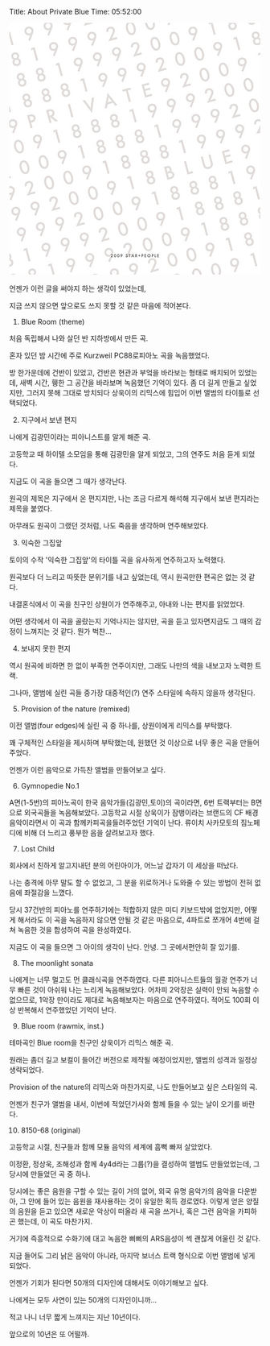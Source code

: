 Title: About Private Blue
Time: 05:52:00

![](50_ez_.jpg)

  

언젠가 이런 글을 써야지 하는 생각이 있었는데,

지금 쓰지 않으면 앞으로도 쓰지 못할 것 같은 마음에 적어본다.

  

1. Blue Room (theme)

처음 독립해서 나와 살던 반 지하방에서 만든 곡.

혼자 있던 밤 시간에 주로 Kurzweil PC88로피아노 곡을 녹음했었다.

방 한가운데에 건반이 있었고, 건반은 현관과 부엌을 바라보는 형태로 배치되어 있었는데, 새벽 시간, 휑한 그 공간을 바라보며 녹음했던 기억이
있다. 좀 더 길게 만들고 싶었지만, 그러지 못해 그대로 방치되다 상욱이의 리믹스에 힘입어 이번 앨범의 타이틀로 선택되었다.

  

2. 지구에서 보낸 편지

나에게 김광민이라는 피아니스트를 알게 해준 곡.

고등학교 때 하이텔 소모임을 통해 김광민을 알게 되었고, 그의 연주도 처음 듣게 되었다.

지금도 이 곡을 들으면 그 때가 생각난다.

원곡의 제목은 지구에서 온 편지지만, 나는 조금 다르게 해석해 지구에서 보낸 편지라는 제목을 붙였다.

아무래도 원곡이 그랬던 것처럼, 나도 죽음을 생각하며 연주해보았다.

  

3. 익숙한 그집앞

토이의 수작 '익숙한 그집앞'의 타이틀 곡을 유사하게 연주하고자 노력했다.

원곡보다 더 느리고 따뜻한 분위기를 내고 싶었는데, 역시 원곡만한 편곡은 없는 것 같다.

내결혼식에서 이 곡을 친구인 상원이가 연주해주고, 아내와 나는 편지를 읽었었다.

어떤 생각에서 이 곡을 골랐는지 기억나지는 않지만, 곡을 듣고 있자면지금도 그 때의 감정이 느껴지는 것 같다. 뭔가 벅찬...

  

4. 보내지 못한 편지

역시 원곡에 비하면 한 없이 부족한 연주이지만, 그래도 나만의 색을 내보고자 노력한 트랙.

그나마, 앨범에 실린 곡들 중가장 대중적인(?) 연주 스타일에 속하지 않을까 생각된다.

  

5. Provision of the nature (remixed)

이전 앨범(four edges)에 실린 곡 중 하나를, 상원이에게 리믹스를 부탁했다.

꽤 구체적인 스타일을 제시하며 부탁했는데, 원했던 것 이상으로 너무 좋은 곡을 만들어주었다.

언젠가 이런 음악으로 가득찬 앨범을 만들어보고 싶다.

  

6. Gymnopedie No.1

A면(1-5번)의 피아노곡이 한국 음악가들(김광민,토이)의 곡이라면, 6번 트랙부터는 B면으로 외국곡들을 녹음해보았다. 고등학교 시절
상욱이가 잠뱅이라는 브랜드의 CF 배경음악이라면서 이 곡과 함께카피곡을들려주었던 기억이 난다. 류이치 사카모토의 짐노페디에 비해 더 느리고
풍부한 음을 살려보고자 했다.

  

7. Lost Child

회사에서 친하게 알고지내던 분의 어린아이가, 어느날 갑자기 이 세상을 떠났다.

나는 충격에 아무 말도 할 수 없었고, 그 분을 위로하거나 도와줄 수 있는 방법이 전혀 없음에 좌절감을 느꼈다.

당시 37건반의 피아노를 연주하기에는 적합하지 않은 미디 키보드밖에 없었지만, 어떻게 해서라도 이 곡을 녹음하지 않으면 안될 것 같은
마음으로, 4파트로 쪼개어 4번에 걸쳐 녹음한 것을 합성하여 곡을 완성하였다.

지금도 이 곡을 들으면 그 아이의 생각이 난다. 안녕. 그 곳에서편안히 잘 있기를.

  

8. The moonlight sonata

나에게는 너무 멀고도 먼 클래식곡을 연주하였다. 다른 피아니스트들의 월광 연주가 너무 빠른 것이 아쉬워 나는 느리게 녹음해보았다. 어차피
2악장은 실력이 안되 녹음할 수 없으므로, 1악장 만이라도 제대로 녹음해보자는 마음으로 연주하였다. 적어도 100회 이상 반복해서 연주했었던
기억이 난다.

  

9. Blue room (rawmix, inst.)

테마곡인 Blue room을 친구인 상욱이가 리믹스 해준 곡.

원래는 좀더 길고 보컬이 들어간 버전으로 제작될 예정이었지만, 앨범의 성격과 일정상 생략되었다.

Provision of the nature의 리믹스와 마찬가지로, 나도 만들어보고 싶은 스타일의 곡.

언젠가 친구가 앨범을 내서, 이번에 적었던가사와 함께 들을 수 있는 날이 오기를 바란다.

  

10. 8150-68 (original)

고등학교 시절, 친구들과 함께 모듈 음악의 세계에 흠뻑 빠져 살았었다.

이정환, 정상욱, 조해성과 함께 4y4d라는 그룹(?)을 결성하여 앨범도 만들었었는데, 그 당시에 만들었던 곡 중 하나.

당시에는 좋은 음원을 구할 수 있는 길이 거의 없어, 외국 유명 음악가의 음악을 다운받아, 그 안에 들어 있는 음원을 재사용하는 것이 유일한
획득 경로였다. 이렇게 얻은 양질의 음원을 듣고 있으면 새로운 악상이 떠올라 새 곡을 쓰거나, 혹은 그런 음악을 카피하곤 했는데, 이 곡도
마찬가지.

거기에 즉흥적으로 수화기에 대고 녹음한 삐삐의 ARS음성이 썩 괜찮게 어울린 것 같다.

지금 들어도 그리 낡은 음악이 아니라, 마지막 보너스 트랙 형식으로 이번 앨범에 넣게 되었다.

  

언젠가 기회가 된다면 50개의 디자인에 대해서도 이야기해보고 싶다.

나에게는 모두 사연이 있는 50개의 디자인이니까...

  

  

적고 나니 너무 짧게 느껴지는 지난 10년이다.

앞으로의 10년은 또 어떨까.

  

  

